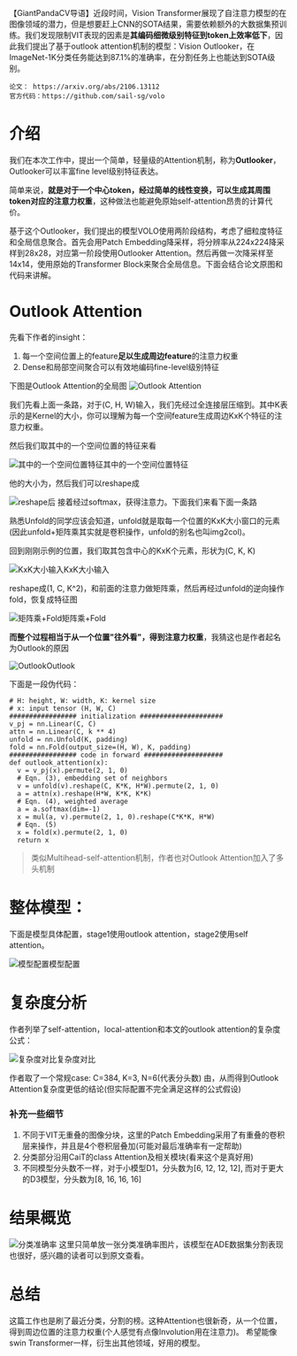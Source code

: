 【GiantPandaCV导语】近段时间，Vision Transformer展现了自注意力模型的在图像领域的潜力，但是想要赶上CNN的SOTA结果，需要依赖额外的大数据集预训练。我们发现限制VIT表现的因素是**其编码细微级别特征到token上效率低下**，因此我们提出了基于outlook attention机制的模型：Vision Outlooker，在ImageNet-1K分类任务能达到87.1%的准确率，在分割任务上也能达到SOTA级别。

```
论文： https://arxiv.org/abs/2106.13112
官方代码：https://github.com/sail-sg/volo
```

# 介绍

我们在本次工作中，提出一个简单，轻量级的Attention机制，称为**Outlooker**， Outlooker可以丰富fine level级别特征表达。

简单来说，**就是对于一个中心token，经过简单的线性变换，可以生成其周围token对应的注意力权重**，这种做法也能避免原始self-attention昂贵的计算代价。

基于这个Outlooker，我们提出的模型VOLO使用两阶段结构，考虑了细粒度特征和全局信息聚合。首先会用Patch Embedding降采样，将分辨率从224x224降采样到28x28，对应第一阶段使用Outlooker Attention。然后再做一次降采样至14x14，使用原始的Transformer Block来聚合全局信息。下面会结合论文原图和代码来讲解。

# Outlook Attention

先看下作者的insight：

1. 每一个空间位置上的feature**足以生成周边feature**的注意力权重
2. Dense和局部空间聚合可以有效地编码fine-level级别特征

下图是Outlook Attention的全局图 ![Outlook Attention](https://files.mdnice.com/user/4601/4b4cd27f-e9c1-463b-8a7a-ef56805acac9.png)

我们先看上面一条路，对于(C, H, W)输入，我们先经过全连接层压缩到。其中K表示的是Kernel的大小，你可以理解为每一个空间feature生成周边KxK个特征的注意力权重。

然后我们取其中的一个空间位置的特征来看

![其中的一个空间位置特征](https://files.mdnice.com/user/4601/06368beb-6ca1-465b-b564-d2ded5d3d610.png)其中的一个空间位置特征

他的大小为，然后我们可以reshape成

![reshape后](https://files.mdnice.com/user/4601/9d2c77ef-fc39-431d-8c15-48b66966314c.png) 接着经过softmax，获得注意力。下面我们来看下面一条路

熟悉Unfold的同学应该会知道，unfold就是取每一个位置的KxK大小窗口的元素(因此unfold+矩阵乘其实就是卷积操作，unfold的别名也叫img2col)。

回到刚刚示例的位置，我们取其包含中心的KxK个元素，形状为(C, K, K)

![KxK大小输入](https://files.mdnice.com/user/4601/bdca7657-d2b2-4f66-ab06-bffc4eec33df.png)KxK大小输入

reshape成(1, C, K^2)，和前面的注意力做矩阵乘，然后再经过unfold的逆向操作fold，恢复成特征图

![矩阵乘+Fold](https://files.mdnice.com/user/4601/223dc211-5e9e-41f7-a4db-0942a7e39791.png)矩阵乘+Fold

**而整个过程相当于从一个位置"往外看"，得到注意力权重**，我猜这也是作者起名为Outlook的原因

![Outlook](https://files.mdnice.com/user/4601/35f7b40d-76af-4967-9091-3c40c1ce29a2.png)Outlook

下面是一段伪代码：

```
# H: height, W: width, K: kernel size
# x: input tensor (H, W, C)
################# initialization #####################
v_pj = nn.Linear(C, C)
attn = nn.Linear(C, k ** 4)
unfold = nn.Unfold(K, padding)
fold = nn.Fold(output_size=(H, W), K, padding)
################# code in forward ####################
def outlook_attention(x):
  v = v_pj(x).permute(2, 1, 0)
  # Eqn. (3), embedding set of neighbors
  v = unfold(v).reshape(C, K*K, H*W).permute(2, 1, 0)
  a = attn(x).reshape(H*W, K*K, K*K)
  # Eqn. (4), weighted average
  a = a.softmax(dim=-1)
  x = mul(a, v).permute(2, 1, 0).reshape(C*K*K, H*W)
  # Eqn. (5)
  x = fold(x).permute(2, 1, 0)
  return x
```

> 类似Multihead-self-attention机制，作者也对Outlook Attention加入了多头机制

# 整体模型：

下面是模型具体配置，stage1使用outlook attention，stage2使用self attention。

![模型配置](https://files.mdnice.com/user/4601/98afe3c8-a3bd-4df2-b111-d8e3c79b3d53.png)模型配置

# 复杂度分析

作者列举了self-attention，local-attention和本文的outlook attention的复杂度公式：

![复杂度对比](https://files.mdnice.com/user/4601/a955f9fc-199a-4759-8555-88b335508601.png)复杂度对比

作者取了一个常规case: C=384, K=3, N=6(代表分头数) 由，从而得到Outlook Attention复杂度更低的结论(但实际配置不完全满足这样的公式假设)

### 补充一些细节

1. 不同于VIT无重叠的图像分块，这里的Patch Embedding采用了有重叠的卷积层来操作，并且是4个卷积层叠加(可能对最后准确率有一定帮助)
2. 分类部分沿用CaiT的class Attention及相关模块(看来这个是真好用)
3. 不同模型分头数不一样，对于小模型D1，分头数为[6, 12, 12, 12], 而对于更大的D3模型，分头数为[8, 16, 16, 16]

# 结果概览

![分类准确率](https://files.mdnice.com/user/4601/429ac137-0332-48ed-ab97-eec29b8b0442.png) 这里只简单放一张分类准确率图片，该模型在ADE数据集分割表现也很好，感兴趣的读者可以到原文查看。

# 总结

这篇工作也是刷了最近分类，分割的榜。这种Attention也很新奇，从一个位置，得到周边位置的注意力权重(个人感觉有点像Involution用在注意力)。 希望能像swin Transformer一样，衍生出其他领域，好用的模型。